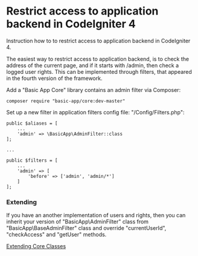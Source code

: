 Restrict access to application backend in CodeIgniter 4
=======================================================

Instruction how to to restrict access to application backend in CodeIgniter 4.

The easiest way to restrict access to application backend, is to check the address of the current page, and if it starts with /admin, then check a logged user rights. This can be implemented through filters, that appeared in the fourth version of the framework.

Add a "Basic App Core" library contains an admin filter via Composer:

`composer require "basic-app/core:dev-master"`

Set up a new filter in application filters config file: "/Config/Filters.php":

```
public $aliases = [
    ...
    'admin' => \BasicApp\AdminFilter::class
];

...

public $filters = [
    ...
    'admin' => [
        'before' => ['admin', 'admin/*']
    ]
];
```

### Extending

If you have an another implementation of users and rights, then you can inherit your version of "BasicApp\AdminFilter" class from "BasicApp\BaseAdminFilter" class and override "currentUserId", "checkAccess" and "getUser" methods.

[Extending Core Classes](/blog/2-extending-core-classes.md)